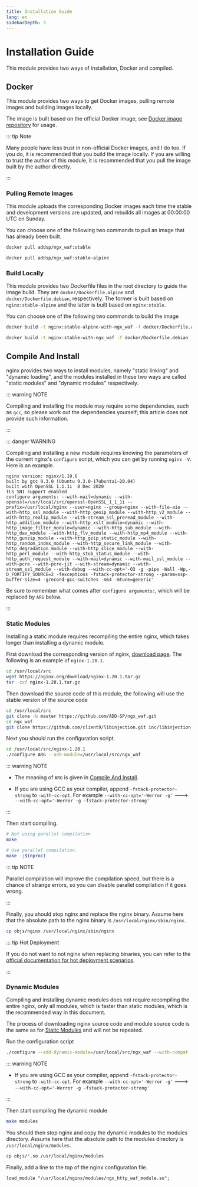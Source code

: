 ```yaml
---
title: Installation Guide
lang: en
sidebarDepth: 3
---
```


# Installation Guide

This module provides two ways of installation, Docker and compiled.

## Docker

This module provides two ways to get Docker images, pulling remote images and building images locally.

The image is built based on the official Docker image, 
see [Docker image repository](https://hub.docker.com/r/addsp/ngx_waf) for usage.

::: tip Note

Many people have less trust in non-official Docker images, and I do too. 
If you do, it is recommended that you build the image locally.
If you are willing to trust the author of this module, 
it is recommended that you pull the image built by the author directly.

:::

### Pulling Remote Images

This module uploads the corresponding Docker images each time the stable and development versions are updated, 
and rebuilds all images at 00:00:00 UTC on Sunday.

You can choose one of the following two commands to pull an image that has already been built.

```sh
docker pull addsp/ngx_waf:stable

docker pull addsp/ngx_waf:stable-alpine
```

### Build Locally

This module provides two Dockerfile files in the root directory to guide the image build.
They are `docker/Dockerfile.alpine` and `docker/Dockerfile.debian`, respectively.
The former is built based on `nginx:stable-alpine` and the latter is built based on `nginx:stable`.

You can choose one of the following two commands to build the image

```sh
docker build -t nginx:stable-alpine-with-ngx_waf -f docker/Dockerfile.alpine .

docker build -t nginx:stable-with-ngx_waf -f docker/Dockerfile.debian .
```

## Compile And Install

nginx provides two ways to install modules, namely "static linking" and "dynamic loading", 
and the modules installed in these two ways are called "static modules" and "dynamic modules" respectively.

::: warning NOTE

Compiling and installing the module may require some dependencies, 
such as `gcc`, 
so please work out the dependencies yourself; this article does not provide such information.

:::

::: danger WARNING

Compiling and installing a new module requires knowing the parameters of the current nginx's `configure` script, 
which you can get by running `nginx -V`.
Here is an example.

```
nginx version: nginx/1.19.6
built by gcc 9.3.0 (Ubuntu 9.3.0-17ubuntu1~20.04)
built with OpenSSL 1.1.1i  8 Dec 2020
TLS SNI support enabled
configure arguments: --with-mail=dynamic --with-openssl=/usr/local/src/openssl-OpenSSL_1_1_1i --prefix=/usr/local/nginx --user=nginx --group=nginx --with-file-aio --with-http_ssl_module --with-http_geoip_module --with-http_v2_module --with-http_realip_module --with-stream_ssl_preread_module --with-http_addition_module --with-http_xslt_module=dynamic --with-http_image_filter_module=dynamic --with-http_sub_module --with-http_dav_module --with-http_flv_module --with-http_mp4_module --with-http_gunzip_module --with-http_gzip_static_module --with-http_random_index_module --with-http_secure_link_module --with-http_degradation_module --with-http_slice_module --with-http_perl_module --with-http_stub_status_module --with-http_auth_request_module --with-mail=dynamic --with-mail_ssl_module --with-pcre --with-pcre-jit --with-stream=dynamic --with-stream_ssl_module --with-debug --with-cc-opt='-O3 -g -pipe -Wall -Wp,-D_FORTIFY_SOURCE=2 -fexceptions -fstack-protector-strong --param=ssp-buffer-size=4 -grecord-gcc-switches -m64 -mtune=generic'
```

Be sure to remember what comes after `configure arguments:`, which will be replaced by `ARG` below.

:::

### Static Modules

Installing a static module requires recompiling the entire nginx, which takes longer than installing a dynamic module.

First download the corresponding version of nginx, [download page](http://nginx.org/en/download.html).
The following is an example of `nginx-1.20.1`.

```sh
cd /usr/local/src
wget https://nginx.org/download/nginx-1.20.1.tar.gz
tar -zxf nginx-1.20.1.tar.gz
```

Then download the source code of this module, the following will use the stable version of the source code

```sh
cd /usr/local/src
git clone -b master https://github.com/ADD-SP/ngx_waf.git
cd ngx_waf
git clone https://github.com/client9/libinjection.git inc/libinjection
```

Next you should run the configuration script.

```sh
cd /usr/local/src/nginx-1.20.1
./configure ARG --add-module=/usr/local/src/ngx_waf
```

::: warning NOTE

* The meaning of `ARG` is given in [Compile And Install](#compile-and-install).

* If you are using GCC as your compiler, append `-fstack-protector-strong` to `-with-cc-opt`.
For example `--with-cc-opt='-Werror -g'` ---> `--with-cc-opt='-Werror -g -fstack-protector-strong'`

:::

Then start compiling.

```sh
# Not using parallel compilation
make

# Use parallel compilation.
make -j$(nproc)
```

::: tip NOTE

Parallel compilation will improve the compilation speed, but there is a chance of strange errors, 
so you can disable parallel compilation if it goes wrong.

:::

Finally, you should stop nginx and replace the nginx binary.
Assume here that the absolute path to the nginx binary is `/usr/local/nginx/sbin/nginx`.

```sh
cp objs/nginx /usr/local/nginx/sbin/nginx
```

::: tip Hot Deployment

If you do not want to not nginx when replacing binaries, you can refer to the [official documentation for hot deployment scenarios](http://nginx.org/en/docs/control.html).

:::

### Dynamic Modules

Compiling and installing dynamic modules does not require recompiling the entire nginx, 
only all modules, which is faster than static modules, 
which is the recommended way in this document.

The process of downloading nginx source code and module source code is the same as for [Static Modules](#static-modules) and will not be repeated.

Run the configuration script

```sh
./configure --add-dynamic-module=/usr/local/src/ngx_waf --with-compat
```

::: warning NOTE

* If you are using GCC as your compiler, append `-fstack-protector-strong` to `-with-cc-opt`.
For example `--with-cc-opt='-Werror -g'` ---> `--with-cc-opt='-Werror -g -fstack-protector-strong'`

:::

Then start compiling the dynamic module

```sh
make modules
```

You should then stop nginx and copy the dynamic modules to the modules directory.
Assume here that the absolute path to the modules directory is `/usr/local/nginx/modules`.

```sh
cp objs/*.so /usr/local/nginx/modules
```

Finally, add a line to the top of the nginx configuration file.

```vim
load_module "/usr/local/nginx/modules/ngx_http_waf_module.so";
```